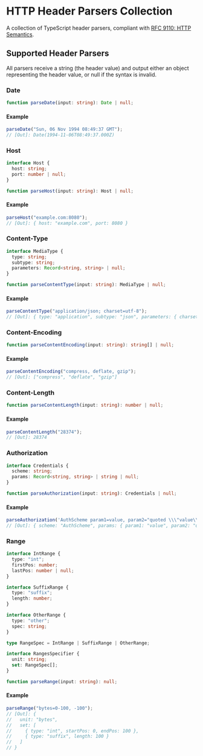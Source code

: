 # HTTP Header Parsers Collection

A collection of TypeScript header parsers, compliant with [RFC 9110: HTTP Semantics](https://www.rfc-editor.org/rfc/rfc9110).

## Supported Header Parsers

All parsers receive a string (the header value) and output either an object representing the header value, or null if the syntax is invalid.

### Date

```ts
function parseDate(input: string): Date | null;
```

#### Example

```ts
parseDate("Sun, 06 Nov 1994 08:49:37 GMT");
// [Out]: Date(1994-11-06T08:49:37.000Z)
```

### Host

```ts
interface Host {
  host: string;
  port: number | null;
}

function parseHost(input: string): Host | null;
```

#### Example

```ts
parseHost("example.com:8080");
// [Out]: { host: "example.com", port: 8080 }
```

### Content-Type

```ts
interface MediaType {
  type: string;
  subtype: string;
  parameters: Record<string, string> | null;
}

function parseContentType(input: string): MediaType | null;
```

#### Example

```ts
parseContentType("application/json; charset=utf-8");
// [Out]: { type: "application", subtype: "json", parameters: { charset: "utf-8" } }
```

### Content-Encoding

```ts
function parseContentEncoding(input: string): string[] | null;
```

#### Example

```ts
parseContentEncoding("compress, deflate, gzip");
// [Out]: ["compress", "deflate", "gzip"]
```

### Content-Length

```ts
function parseContentLength(input: string): number | null;
```

#### Example

```ts
parseContentLength("28374");
// [Out]: 28374
```

### Authorization

```ts
interface Credentials {
  scheme: string;
  params: Record<string, string> | string | null;
}

function parseAuthorization(input: string): Credentials | null;
```

#### Example

```ts
parseAuthorization('AuthScheme param1=value, param2="quoted \\\"value\\\"\"');
// [Out]: { scheme: "AuthScheme", params: { param1: "value", param2: "quoted \"value\"" } }
```

### Range

```ts
interface IntRange {
  type: "int";
  firstPos: number;
  lastPos: number | null;
}

interface SuffixRange {
  type: "suffix";
  length: number;
}

interface OtherRange {
  type: "other";
  spec: string;
}

type RangeSpec = IntRange | SuffixRange | OtherRange;

interface RangesSpecifier {
  unit: string;
  set: RangeSpec[];
}

function parseRange(input: string): null;
```

#### Example

```ts
parseRange("bytes=0-100, -100");
// [Out]: {
//   unit: "bytes",
//   set: [
//     { type: "int", startPos: 0, endPos: 100 },
//     { type: "suffix", length: 100 }
//   ]
// }
```
